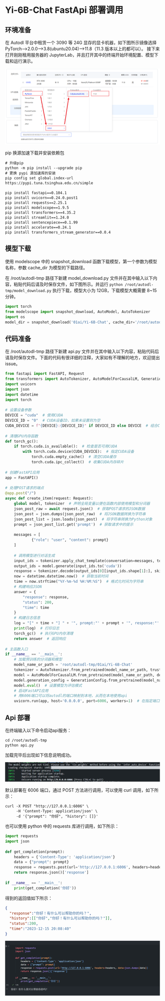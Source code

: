 # Yi-6B-Chat FastApi 部署调用

## 环境准备  

在 Autodl 平台中租赁一个 3090 等 24G 显存的显卡机器，如下图所示镜像选择 PyTorch-->2.0.0-->3.8(ubuntu20.04)-->11.8（11.3 版本以上的都可以）。
接下来打开刚刚租用服务器的 JupyterLab，并且打开其中的终端开始环境配置、模型下载和运行演示。  

![开启机器配置选择](images/4.png)

pip 换源加速下载并安装依赖包

```shell
# 升级pip
python -m pip install --upgrade pip
# 更换 pypi 源加速库的安装
pip config set global.index-url https://pypi.tuna.tsinghua.edu.cn/simple

pip install fastapi==0.104.1
pip install uvicorn==0.24.0.post1
pip install requests==2.25.1
pip install modelscope==1.9.5
pip install transformers==4.35.2
pip install streamlit==1.24.0
pip install sentencepiece==0.1.99
pip install accelerate==0.24.1
pip install transformers_stream_generator==0.0.4
```  

## 模型下载  

使用 modelscope 中的 snapshot_download 函数下载模型，第一个参数为模型名称，参数 cache_dir 为模型的下载路径。

在 /root/autodl-tmp 路径下新建 model_download.py 文件并在其中输入以下内容，粘贴代码后请及时保存文件，如下图所示。并运行 `python /root/autodl-tmp/model_download.py` 执行下载，模型大小为 12GB，下载模型大概需要 8~15 分钟。

```python
import torch
from modelscope import snapshot_download, AutoModel, AutoTokenizer
import os
model_dir = snapshot_download('01ai/Yi-6B-Chat', cache_dir='/root/autodl-tmp', revision='master')
```  

## 代码准备  

在 /root/autodl-tmp 路径下新建 api.py 文件并在其中输入以下内容，粘贴代码后请及时保存文件。下面的代码有很详细的注释，大家如有不理解的地方，欢迎提出 issue。  

```python
from fastapi import FastAPI, Request
from transformers import AutoTokenizer, AutoModelForCausalLM, GenerationConfig
import uvicorn
import json
import datetime
import torch

# 设置设备参数
DEVICE = "cuda"  # 使用CUDA
DEVICE_ID = "0"  # CUDA设备ID，如果未设置则为空
CUDA_DEVICE = f"{DEVICE}:{DEVICE_ID}" if DEVICE_ID else DEVICE  # 组合CUDA设备信息

# 清理GPU内存函数
def torch_gc():
    if torch.cuda.is_available():  # 检查是否可用CUDA
        with torch.cuda.device(CUDA_DEVICE):  # 指定CUDA设备
            torch.cuda.empty_cache()  # 清空CUDA缓存
            torch.cuda.ipc_collect()  # 收集CUDA内存碎片

# 创建FastAPI应用
app = FastAPI()

# 处理POST请求的端点
@app.post("/")
async def create_item(request: Request):
    global model, tokenizer  # 声明全局变量以便在函数内部使用模型和分词器
    json_post_raw = await request.json()  # 获取POST请求的JSON数据
    json_post = json.dumps(json_post_raw)  # 将JSON数据转换为字符串
    json_post_list = json.loads(json_post)  # 将字符串转换为Python对象
    prompt = json_post_list.get('prompt')  # 获取请求中的提示

    messages = [
            {"role": "user", "content": prompt}
    ]

    # 调用模型进行对话生成
    input_ids = tokenizer.apply_chat_template(conversation=messages, tokenize=True, add_generation_prompt=True, return_tensors='pt')
    output_ids = model.generate(input_ids.to('cuda'))
    response = tokenizer.decode(output_ids[0][input_ids.shape[1]:], skip_special_tokens=True)
    now = datetime.datetime.now()  # 获取当前时间
    time = now.strftime("%Y-%m-%d %H:%M:%S")  # 格式化时间为字符串
    # 构建响应JSON
    answer = {
        "response": response,
        "status": 200,
        "time": time
    }
    # 构建日志信息
    log = "[" + time + "] " + '", prompt:"' + prompt + '", response:"' + repr(response) + '"'
    print(log)  # 打印日志
    torch_gc()  # 执行GPU内存清理
    return answer  # 返回响应

# 主函数入口
if __name__ == '__main__':
    # 加载预训练的分词器和模型
    model_name_or_path = 'root/autodl-tmp/01ai/Yi-6B-Chat'
    tokenizer = AutoTokenizer.from_pretrained(model_name_or_path, trust_remote_code=True, use_fast=False)
    model = AutoModelForCausalLM.from_pretrained(model_name_or_path, device_map="auto", torch_dtype=torch.bfloat16, trust_remote_code=True).eval()
    model.generation_config = GenerationConfig.from_pretrained(model_name_or_path, trust_remote_code=True) # 可指定
    model.eval()  # 设置模型为评估模式
    # 启动FastAPI应用
    # 用6006端口可以将autodl的端口映射到本地，从而在本地使用api
    uvicorn.run(app, host='0.0.0.0', port=6006, workers=1)  # 在指定端口和主机上启动应用
```  

## Api 部署  

在终端输入以下命令启动api服务：  

```shell  
cd /root/autodl-tmp
python api.py
```  

加载完毕后出现如下信息说明成功。

![Alt text](images/5.png)


默认部署在 6006 端口，通过 POST 方法进行调用，可以使用 curl 调用，如下所示：  

```shell
curl -X POST "http://127.0.0.1:6006" \
     -H 'Content-Type: application/json' \
     -d '{"prompt": "你好", "history": []}'
```  

也可以使用 python 中的 requests 库进行调用，如下所示：

```python
import requests
import json

def get_completion(prompt):
    headers = {'Content-Type': 'application/json'}
    data = {"prompt": prompt}
    response = requests.post(url='http://127.0.0.1:6006', headers=headers, data=json.dumps(data))
    return response.json()['response']

if __name__ == '__main__':
    print(get_completion('你好'))
```

得到的返回值如下所示：

```json
{
  "response":"你好！有什么可以帮助你的吗？",
  "history":[["你好","你好！有什么可以帮助你的吗？"]],
  "status":200,
  "time":"2023-12-15 20:08:40"
}
```  

![Alt text](images/6.png)
